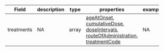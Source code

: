 |Field | description | type | properties | example | enum|
| ---| ---| ---| ---| ---| --- |
| treatments | NA | array | [ageAtOnset](./ageAtOnset.md), [cumulativeDose](./cumulativeDose.md), [doseIntervals](./doseIntervals.md), [routeOfAdministration](./routeOfAdministration.md), [treatmentCode](./treatmentCode.md) | NA | NA|
